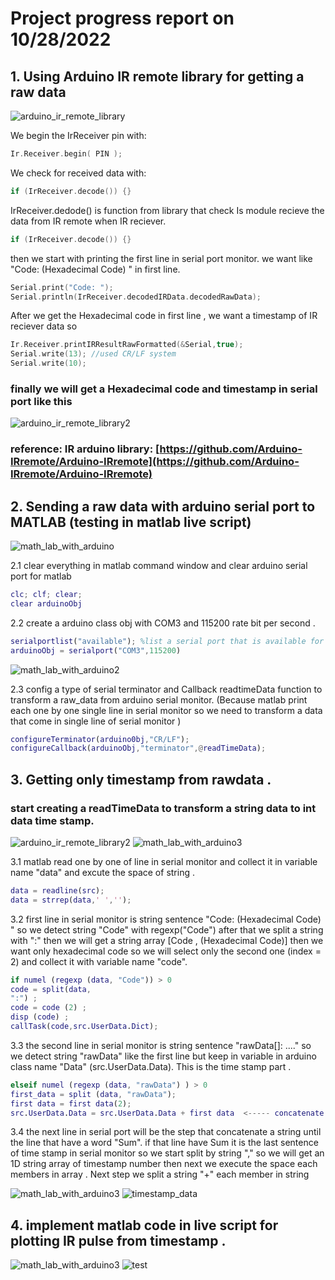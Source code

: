 # Project progress report on 10/28/2022

## 1. Using Arduino IR remote library for getting a raw data 

![arduino_ir_remote_library](/IR_remote_MQTT_MATLAB/images/week1/only_code_arduino.png)

We begin the IrReceiver pin with:
```c
Ir.Receiver.begin( PIN );
```
We check for received data with: 
```c
if (IrReceiver.decode()) {}
```
IrReceiver.dedode() is function from library that check Is module recieve the data from IR remote when IR reciever.
```c
if (IrReceiver.decode()) {}
```
then we start with printing the first line in serial port monitor. we want like "Code: (Hexadecimal Code) " in first line.
```c
Serial.print("Code: ");
Serial.println(IrReceiver.decodedIRData.decodedRawData);
```
After we get the Hexadecimal code in first line , we want a timestamp of IR reciever data so
```c
Ir.Receiver.printIRResultRawFormatted(&Serial,true);
Serial.write(13); //used CR/LF system
Serial.write(10);
```
### finally we will get a Hexadecimal code and timestamp in serial port like this 

![arduino_ir_remote_library2](/IR_remote_MQTT_MATLAB/images/week1/TIMESTAMP.png)

### reference: IR arduino library: [https://github.com/Arduino-IRremote/Arduino-IRremote](https://github.com/Arduino-IRremote/Arduino-IRremote)


## 2. Sending a raw data with arduino serial port to MATLAB  (testing in matlab live script)

![math_lab_with_arduino](/IR_remote_MQTT_MATLAB/images/week1/setup_matlab_arduino.png)

2.1 clear everything in matlab command window and clear arduino serial port for matlab
```Matlab
clc; clf; clear;
clear arduinoObj 
```
2.2 create a arduino class obj with COM3 and 115200 rate bit per second .
```Matlab
serialportlist("available"); %list a serial port that is available for us is COM3 .
arduinoObj = serialport("COM3",115200) 
```

![math_lab_with_arduino2](/IR_remote_MQTT_MATLAB/images/week1/arduino_with_matlab_2.png)

2.3 config a type of serial terminator and Callback readtimeData function to transform a raw_data from arduino serial monitor. 
    (Because matlab print each one by one single line in serial monitor so we need to transform a data that come in single line of serial monitor )
```Matlab
configureTerminator(arduino0bj,"CR/LF");
configureCallback(arduinoObj,"terminator",@readTimeData);
```

## 3. Getting only timestamp from rawdata . 

### start creating a readTimeData to transform a string data to int data time stamp.

![arduino_ir_remote_library2](/IR_remote_MQTT_MATLAB/images/week1/TIMESTAMP.png)
![math_lab_with_arduino3](/IR_remote_MQTT_MATLAB/images/week1/readtime1.png)

3.1 matlab read one by one of line in serial monitor and collect it in variable name "data" and excute the space of string .
```Matlab
data = readline(src);
data = strrep(data,' ','');
```
3.2 first line in serial monitor is string sentence "Code: (Hexadecimal Code) " so we detect string "Code" with regexp("Code") after that we split a string with ":" then we will get a string array [Code , (Hexadecimal Code)] then we want only hexadecimal code so we will select only the second one (index = 2) and collect it with variable name "code".
```Matlab
if numel (regexp (data, "Code")) > 0
code = split(data,
":") ;
code = code (2) ;
disp (code) ;
callTask(code,src.UserData.Dict);
```
3.3 the second line in serial monitor is string sentence "rawData[]: ...." so we detect string "rawData" like the first line but keep in variable in arduino class name "Data" (src.UserData.Data). This is the time stamp part .
```Matlab
elseif numel (regexp (data, "rawData") ) > 0 
first_data = split (data, "rawData");
first data = first data(2);
src.UserData.Data = src.UserData.Data + first data  <----- concatenate all the data.
```

3.4 the next line in serial port will be the step that concatenate a string until the line that have a word "Sum". if that line have Sum it is the last sentence of time stamp in serial monitor so we start split by string "," so we will get an 1D string array of timestamp number then next we execute the space each members in array . Next step we split a string "+" each member in string

![math_lab_with_arduino3](/IR_remote_MQTT_MATLAB/images/week1/readtime2.png)
![timestamp_data](/IR_remote_MQTT_MATLAB/images/week1/matlab_arduino_ir_signal-1.png)

## 4. implement matlab code in live script for plotting IR pulse from timestamp .
![math_lab_with_arduino3](/IR_remote_MQTT_MATLAB/images/week1/implement_graph_v1.png)
![test](/IR_remote_MQTT_MATLAB/images/week1/matlab_arduino_ir_signal-3.jpg)
